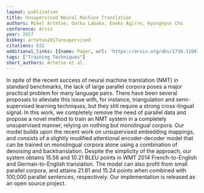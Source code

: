 ```yaml
---
layout: publication
title: Unsupervised Neural Machine Translation
authors: Mikel Artetxe, Gorka Labaka, Eneko Agirre, Kyunghyun Cho
conference: Arxiv
year: 2017
bibkey: artetxe2017unsupervised
citations: 632
additional_links: [{name: Paper, url: 'https://arxiv.org/abs/1710.11041'}]
tags: ["Training Techniques"]
short_authors: Artetxe et al.
---
```

In spite of the recent success of neural machine translation (NMT) in
standard benchmarks, the lack of large parallel corpora poses a major practical
problem for many language pairs. There have been several proposals to alleviate
this issue with, for instance, triangulation and semi-supervised learning
techniques, but they still require a strong cross-lingual signal. In this work,
we completely remove the need of parallel data and propose a novel method to
train an NMT system in a completely unsupervised manner, relying on nothing but
monolingual corpora. Our model builds upon the recent work on unsupervised
embedding mappings, and consists of a slightly modified attentional
encoder-decoder model that can be trained on monolingual corpora alone using a
combination of denoising and backtranslation. Despite the simplicity of the
approach, our system obtains 15.56 and 10.21 BLEU points in WMT 2014
French-to-English and German-to-English translation. The model can also profit
from small parallel corpora, and attains 21.81 and 15.24 points when combined
with 100,000 parallel sentences, respectively. Our implementation is released
as an open source project.